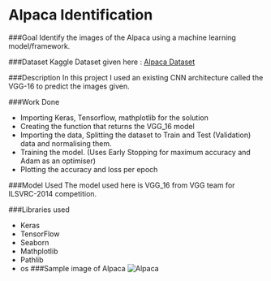 # Alpaca Identification

###Goal
Identify the images of the Alpaca using a machine learning model/framework.

###Dataset
Kaggle Dataset given here : [Alpaca Dataset](https://www.kaggle.com/datasets/sid4sal/alpaca-dataset-small)

###Description
In this project I used an existing CNN architecture called the VGG-16 to predict the images given.

###Work Done
* Importing Keras, Tensorflow, mathplotlib for the solution
* Creating the function that returns the VGG_16 model
* Importing the data, Splitting the dataset to Train and Test (Validation) data and normalising them.
* Training the model. (Uses Early Stopping for maximum accuracy and Adam as an optimiser)
* Plotting the accuracy and loss per epoch

###Model Used
The model used here is VGG_16 from VGG team for ILSVRC-2014 competition.

###Libraries used
* Keras
* TensorFlow
* Seaborn
* Mathplotlib
* Pathlib
* os 
###Sample image of Alpaca
![Alpaca](/Dataset/Alpaca/1.jpg)



